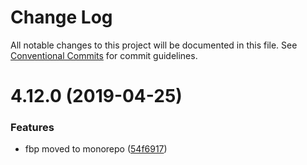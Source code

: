 # Change Log

All notable changes to this project will be documented in this file.
See [Conventional Commits](https://conventionalcommits.org) for commit guidelines.

# 4.12.0 (2019-04-25)


### Features

* fbp moved to monorepo ([54f6917](https://github.com/veith/flowbased-polymer/commit/54f6917))
